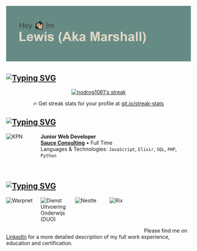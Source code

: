 ![img](/header.png)

## [![Typing SVG](https://readme-typing-svg.herokuapp.com?color=%23668A84&lines=My+Stats)](https://git.io/typing-svg)

<!-- GitHub Readme Streak Stats - https://github.com/DenverCoder1/github-readme-streak-stats -->
<p align="center">
  <a href="https://github.com/DenverCoder1/github-readme-streak-stats">
    <img title="🔥 Get streak stats for your profile at git.io/streak-stats" alt="nodrog1061's streak" src="https://github-readme-streak-stats.herokuapp.com/?user=nodrog1061&theme=monokai-metallian&hide_border=true"/>
  </a>
  <p align="center">🔥 Get streak stats for your profile at <a href="https://git.io/streak-stats">git.io/streak-stats</a></p>
</p>


## [![Typing SVG](https://readme-typing-svg.herokuapp.com?color=%23668A84&lines=Who+I+Work+For)](https://git.io/typing-svg)


[<img align="left" height="94px" width="94px" alt="KPN" src="https://pbs.twimg.com/profile_images/704962258863005696/G94ENfqo.jpg"/>](https://www.kpn.com/)

**Junior Web Developer** \
[**Sauce Consulting**](https://www.wearesauce.io) • Full Time \
Languages & Technologies: `JavaScript`, `Elixir`, `SQL`, `PHP`, `Python` \
<br/>
<br/>



## [![Typing SVG](https://readme-typing-svg.herokuapp.com?color=%23668A84&lines=Who+I+Work+With)](https://git.io/typing-svg)


[<img align="left" height="94px" width="94px" alt="Warpnet" src="https://pbs.twimg.com/profile_images/821657853064777729/sjops9vj.jpg"/>](https://www.groupe-atlantic.fr/en)
[<img align="left" height="94px" width="94px" alt="Dienst Uitvoering Onderwijs (DUO)" src="https://pbs.twimg.com/profile_images/1410482494684680192/m-_Rk0PF.jpg"/>](https://wearesauce.io/project/siemens-gamesa)
[<img align="left" height="94px" width="94px" alt="Nestle" src="https://encrypted-tbn1.gstatic.com/images?q=tbn:ANd9GcSrz0JE8_7JvzQymMAeGKrbDllwoeOY6y1yKyr7STTH9kxCD78-"/>](https://wearesauce.io/project/nestle-mercurius)
[<img align="left" height="94px" width="94px" alt="Rix" src="https://pbs.twimg.com/profile_images/1290197774332506113/NJ31a9IV_400x400.jpg"/>](https://wearesauce.io/project/rix)
<br/>
<br/>
<br/>
<br/>

Please find me on [LinkedIn](https://www.linkedin.com/in/lewis-taylor-0603a9161) for a more detailed description of my full work experience, education and certification.
